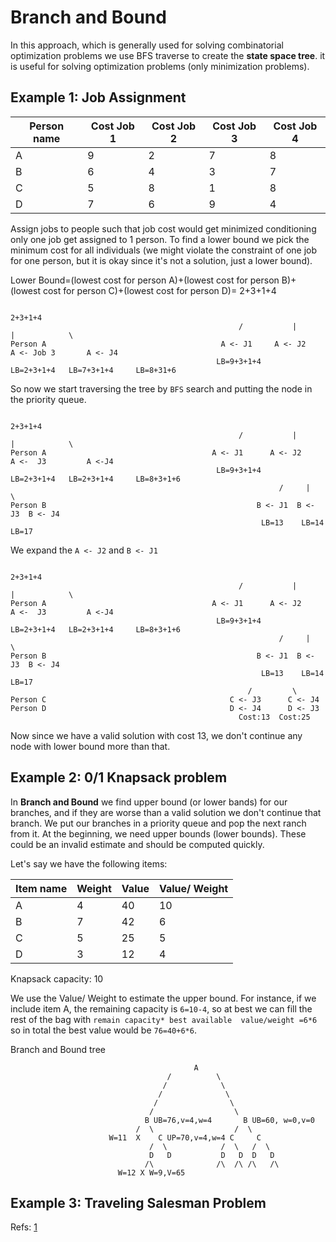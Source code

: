# Branch and Bound
In this approach, which is generally used for solving combinatorial optimization problems we use BFS traverse to create the **state space tree**. 
it is useful for solving optimization problems (only minimization problems). 


## Example 1: Job Assignment

|Person name|Cost Job 1|Cost  Job 2|Cost Job 3  |Cost Job 4 |
| ----------|--------- | -----     | -----      | -----     | 
| A         | 9        | 2         | 7          |   8       |
| B         | 6        | 4         | 3          |   7       |
| C         | 5        | 8         | 1          |   8       |
| D         | 7        | 6         | 9          |   4       |

Assign jobs to people such that job cost would get minimized conditioning only one job get assigned to 1 person. To find a lower bound we pick the minimum cost
for all individuals (we might violate the constraint of one job for one person, but it is okay since it's not a solution, just a lower bound).

Lower Bound=(lowest cost for person A)+(lowest cost for person B)+(lowest cost for person C)+(lowest cost for person D)= 2+3+1+4

```
                                                                  2+3+1+4                                                            
                                                   /           |               |            \   
Person A                                       A <- J1     A <- J2       A <- Job 3       A <- J4
                                              LB=9+3+1+4      LB=2+3+1+4   LB=7+3+1+4     LB=8+31+6
```
So now we start traversing the tree by `BFS` search and putting the node in the priority queue.

```
                                                                    2+3+1+4                                                            
                                                   /           |               |            \   
Person A                                     A <- J1      A <- J2        A <-  J3         A <-J4
                                              LB=9+3+1+4      LB=2+3+1+4   LB=2+3+1+4     LB=8+3+1+6
                                                            /     |      \
Person B                                               B <- J1  B <- J3  B <- J4     
                                                        LB=13    LB=14   LB=17
```

We expand the `A <- J2` and `B <- J1`

```
                                                                    2+3+1+4                                                            
                                                   /           |               |            \   
Person A                                     A <- J1      A <- J2        A <-  J3         A <-J4
                                              LB=9+3+1+4      LB=2+3+1+4   LB=2+3+1+4     LB=8+3+1+6
                                                            /     |      \
Person B                                               B <- J1  B <- J3  B <- J4     
                                                        LB=13    LB=14   LB=17
                                                     /         \ 
Person C                                         C <- J3      C <- J4
Person D                                         D <- J4      D <- J3
                                                   Cost:13  Cost:25 
```
Now since we have a valid solution with cost 13, we don't continue any node with lower bound more than that.

## Example 2: 0/1 Knapsack problem


In **Branch and Bound** we find upper bound (or lower bands) for our branches, and if they are worse than a valid solution we don't continue that branch.
We put our branches in a priority queue and pop the next ranch from it. At the beginning, we need upper bounds (lower bounds). These could be an invalid estimate 
and should be computed quickly.

Let's say we have the following items:  

| Item name | Weight  | Value | Value/ Weight|
| ----------|---------| ----- | -----        |
| A         | 4       | 40    | 10           |
| B         | 7       | 42    | 6            |
| C         | 5       | 25    | 5            |
| D         | 3       | 12    | 4            |


Knapsack capacity: 10

We use the Value/ Weight to estimate the upper bound. For instance, if we include item A, the remaining capacity is `6=10-4`, so at best we can fill the rest of the bag 
with `remain capacity* best available  value/weight =6*6` so in total the best value would be `76=40+6*6`.


Branch and Bound tree
```
                                         A
                                   /          \
                                  /            \
                                 /              \
                                /                \
                               /                  \
                              B UB=76,v=4,w=4       B UB=60, w=0,v=0
                            /  \                  /  \
                      W=11  X    C UP=70,v=4,w=4 C     C
                               /  \            /  \   /  \
                               D   D           D   D  D   D
                              /\              /\  /\ /\   /\
                        W=12 X W=9,V=65
```  

## Example 3: Traveling Salesman Problem


Refs: [1](https://www.youtube.com/watch?v=zkCpOmNM-RQ)
